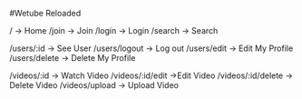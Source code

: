 #Wetube Reloaded

/ -> Home
/join -> Join
/login -> Login
/search -> Search

/users/:id -> See User
/users/logout -> Log out
/users/edit -> Edit My Profile
/users/delete -> Delete My Profile

/videos/:id -> Watch Video
/videos/:id/edit ->Edit Video
/videos/:id/delete -> Delete Video
/videos/upload -> Upload Video
 